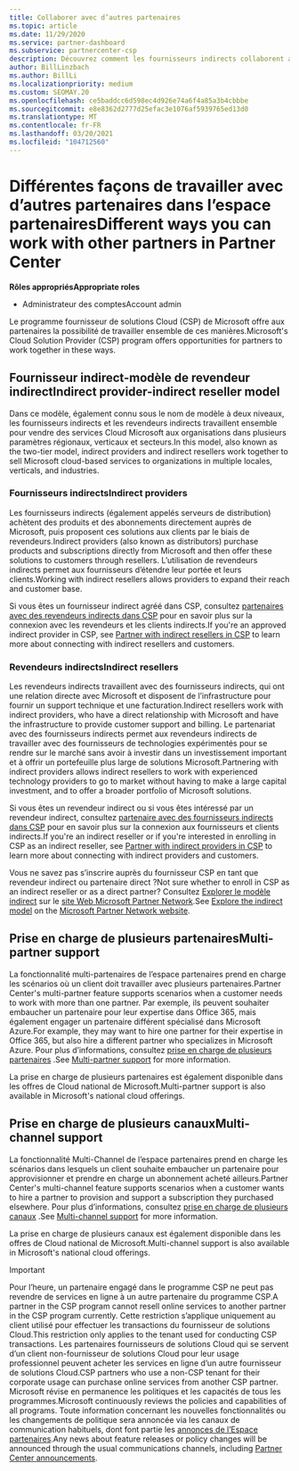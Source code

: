 ```yaml
---
title: Collaborer avec d’autres partenaires
ms.topic: article
ms.date: 11/29/2020
ms.service: partner-dashboard
ms.subservice: partnercenter-csp
description: Découvrez comment les fournisseurs indirects collaborent avec des revendeurs indirects dans le programme fournisseur de solutions Cloud (CSP) et déterminez le rôle qui vous convient.
author: BillLinzbach
ms.author: BillLi
ms.localizationpriority: medium
ms.custom: SEOMAY.20
ms.openlocfilehash: ce5baddcc6d598ec4d926e74a6f4a85a3b4cbbbe
ms.sourcegitcommit: e8e8362d2777d25efac3e1076af5939765ed13d0
ms.translationtype: MT
ms.contentlocale: fr-FR
ms.lasthandoff: 03/20/2021
ms.locfileid: "104712560"
---
```

# <a name="different-ways-you-can-work-with-other-partners-in-partner-center"></a><span data-ttu-id="7dd88-103">Différentes façons de travailler avec d’autres partenaires dans l’espace partenaires</span><span class="sxs-lookup"><span data-stu-id="7dd88-103">Different ways you can work with other partners in Partner Center</span></span>

<span data-ttu-id="7dd88-104">**Rôles appropriés**</span><span class="sxs-lookup"><span data-stu-id="7dd88-104">**Appropriate roles**</span></span>

- <span data-ttu-id="7dd88-105">Administrateur des comptes</span><span class="sxs-lookup"><span data-stu-id="7dd88-105">Account admin</span></span>

<span data-ttu-id="7dd88-106">Le programme fournisseur de solutions Cloud (CSP) de Microsoft offre aux partenaires la possibilité de travailler ensemble de ces manières.</span><span class="sxs-lookup"><span data-stu-id="7dd88-106">Microsoft's Cloud Solution Provider (CSP) program offers opportunities for partners to work together in these ways.</span></span>

## <a name="indirect-provider-indirect-reseller-model"></a><span data-ttu-id="7dd88-107">Fournisseur indirect-modèle de revendeur indirect</span><span class="sxs-lookup"><span data-stu-id="7dd88-107">Indirect provider-indirect reseller model</span></span>

<span data-ttu-id="7dd88-108">Dans ce modèle, également connu sous le nom de modèle à deux niveaux, les fournisseurs indirects et les revendeurs indirects travaillent ensemble pour vendre des services Cloud Microsoft aux organisations dans plusieurs paramètres régionaux, verticaux et secteurs.</span><span class="sxs-lookup"><span data-stu-id="7dd88-108">In this model, also known as the two-tier model, indirect providers and indirect resellers work together to sell Microsoft cloud-based services to organizations in multiple locales, verticals, and industries.</span></span>

### <a name="indirect-providers"></a><span data-ttu-id="7dd88-109">Fournisseurs indirects</span><span class="sxs-lookup"><span data-stu-id="7dd88-109">Indirect providers</span></span>

<span data-ttu-id="7dd88-110">Les fournisseurs indirects (également appelés serveurs de distribution) achètent des produits et des abonnements directement auprès de Microsoft, puis proposent ces solutions aux clients par le biais de revendeurs.</span><span class="sxs-lookup"><span data-stu-id="7dd88-110">Indirect providers (also known as distributors) purchase products and subscriptions directly from Microsoft and then offer these solutions to customers through resellers.</span></span> <span data-ttu-id="7dd88-111">L’utilisation de revendeurs indirects permet aux fournisseurs d’étendre leur portée et leurs clients.</span><span class="sxs-lookup"><span data-stu-id="7dd88-111">Working with indirect resellers allows providers to expand their reach and customer base.</span></span>

<span data-ttu-id="7dd88-112">Si vous êtes un fournisseur indirect agréé dans CSP, consultez [partenaires avec des revendeurs indirects dans CSP](indirect-provider-tasks-in-partner-center.md) pour en savoir plus sur la connexion avec les revendeurs et les clients indirects.</span><span class="sxs-lookup"><span data-stu-id="7dd88-112">If you're an approved indirect provider in CSP, see [Partner with indirect resellers in CSP](indirect-provider-tasks-in-partner-center.md) to learn more about connecting with indirect resellers and customers.</span></span>

### <a name="indirect-resellers"></a><span data-ttu-id="7dd88-113">Revendeurs indirects</span><span class="sxs-lookup"><span data-stu-id="7dd88-113">Indirect resellers</span></span>

<span data-ttu-id="7dd88-114">Les revendeurs indirects travaillent avec des fournisseurs indirects, qui ont une relation directe avec Microsoft et disposent de l’infrastructure pour fournir un support technique et une facturation.</span><span class="sxs-lookup"><span data-stu-id="7dd88-114">Indirect resellers work with indirect providers, who have a direct relationship with Microsoft and have the infrastructure to provide customer support and billing.</span></span> <span data-ttu-id="7dd88-115">Le partenariat avec des fournisseurs indirects permet aux revendeurs indirects de travailler avec des fournisseurs de technologies expérimentés pour se rendre sur le marché sans avoir à investir dans un investissement important et à offrir un portefeuille plus large de solutions Microsoft.</span><span class="sxs-lookup"><span data-stu-id="7dd88-115">Partnering with indirect providers allows indirect resellers to work with experienced technology providers to go to market without having to make a large capital investment, and to offer a broader portfolio of Microsoft solutions.</span></span>

<span data-ttu-id="7dd88-116">Si vous êtes un revendeur indirect ou si vous êtes intéressé par un revendeur indirect, consultez [partenaire avec des fournisseurs indirects dans CSP](indirect-reseller-tasks-in-partner-center.md) pour en savoir plus sur la connexion aux fournisseurs et clients indirects.</span><span class="sxs-lookup"><span data-stu-id="7dd88-116">If you're an indirect reseller or if you're interested in enrolling in CSP as an indirect reseller, see [Partner with indirect providers in CSP](indirect-reseller-tasks-in-partner-center.md) to learn more about connecting with indirect providers and customers.</span></span>

<span data-ttu-id="7dd88-117">Vous ne savez pas s’inscrire auprès du fournisseur CSP en tant que revendeur indirect ou partenaire direct ?</span><span class="sxs-lookup"><span data-stu-id="7dd88-117">Not sure whether to enroll in CSP as an indirect reseller or as a direct partner?</span></span> <span data-ttu-id="7dd88-118">Consultez [Explorer le modèle indirect](https://partner.microsoft.com/cloud-solution-provider/indirect) sur le [site Web Microsoft Partner Network](https://partner.microsoft.com).</span><span class="sxs-lookup"><span data-stu-id="7dd88-118">See [Explore the indirect model](https://partner.microsoft.com/cloud-solution-provider/indirect) on the [Microsoft Partner Network website](https://partner.microsoft.com).</span></span>

## <a name="multi-partner-support"></a><span data-ttu-id="7dd88-119">Prise en charge de plusieurs partenaires</span><span class="sxs-lookup"><span data-stu-id="7dd88-119">Multi-partner support</span></span>

<span data-ttu-id="7dd88-120">La fonctionnalité multi-partenaires de l’espace partenaires prend en charge les scénarios où un client doit travailler avec plusieurs partenaires.</span><span class="sxs-lookup"><span data-stu-id="7dd88-120">Partner Center's multi-partner feature supports scenarios when a customer needs to work with more than one partner.</span></span> <span data-ttu-id="7dd88-121">Par exemple, ils peuvent souhaiter embaucher un partenaire pour leur expertise dans Office 365, mais également engager un partenaire différent spécialisé dans Microsoft Azure.</span><span class="sxs-lookup"><span data-stu-id="7dd88-121">For example, they may want to hire one partner for their expertise in Office 365, but also hire a different partner who specializes in Microsoft Azure.</span></span> <span data-ttu-id="7dd88-122">Pour plus d’informations, consultez [prise en charge de plusieurs partenaires](multipartner.md) .</span><span class="sxs-lookup"><span data-stu-id="7dd88-122">See [Multi-partner support](multipartner.md) for more information.</span></span>

<span data-ttu-id="7dd88-123">La prise en charge de plusieurs partenaires est également disponible dans les offres de Cloud national de Microsoft.</span><span class="sxs-lookup"><span data-stu-id="7dd88-123">Multi-partner support is also available in Microsoft's national cloud offerings.</span></span>

## <a name="multi-channel-support"></a><span data-ttu-id="7dd88-124">Prise en charge de plusieurs canaux</span><span class="sxs-lookup"><span data-stu-id="7dd88-124">Multi-channel support</span></span>

<span data-ttu-id="7dd88-125">La fonctionnalité Multi-Channel de l’espace partenaires prend en charge les scénarios dans lesquels un client souhaite embaucher un partenaire pour approvisionner et prendre en charge un abonnement acheté ailleurs.</span><span class="sxs-lookup"><span data-stu-id="7dd88-125">Partner Center's multi-channel feature supports scenarios when a customer wants to hire a partner to provision and support a subscription they purchased elsewhere.</span></span> <span data-ttu-id="7dd88-126">Pour plus d’informations, consultez [prise en charge de plusieurs canaux](multichannel.md) .</span><span class="sxs-lookup"><span data-stu-id="7dd88-126">See [Multi-channel support](multichannel.md) for more information.</span></span>

<span data-ttu-id="7dd88-127">La prise en charge de plusieurs canaux est également disponible dans les offres de Cloud national de Microsoft.</span><span class="sxs-lookup"><span data-stu-id="7dd88-127">Multi-channel support is also available in Microsoft's national cloud offerings.</span></span>

> [!IMPORTANT]  
> <span data-ttu-id="7dd88-128">Pour l’heure, un partenaire engagé dans le programme CSP ne peut pas revendre de services en ligne à un autre partenaire du programme CSP.</span><span class="sxs-lookup"><span data-stu-id="7dd88-128">A partner in the CSP program cannot resell online services to another partner in the CSP program currently.</span></span> <span data-ttu-id="7dd88-129">Cette restriction s’applique uniquement au client utilisé pour effectuer les transactions du fournisseur de solutions Cloud.</span><span class="sxs-lookup"><span data-stu-id="7dd88-129">This restriction only applies to the tenant used for conducting CSP transactions.</span></span> <span data-ttu-id="7dd88-130">Les partenaires fournisseurs de solutions Cloud qui se servent d’un client non-fournisseur de solutions Cloud pour leur usage professionnel peuvent acheter les services en ligne d’un autre fournisseur de solutions Cloud.</span><span class="sxs-lookup"><span data-stu-id="7dd88-130">CSP partners who use a non-CSP tenant for their corporate usage can purchase online services from another CSP partner.</span></span> <span data-ttu-id="7dd88-131">Microsoft révise en permanence les politiques et les capacités de tous les programmes.</span><span class="sxs-lookup"><span data-stu-id="7dd88-131">Microsoft continuously reviews the policies and capabilities of all programs.</span></span> <span data-ttu-id="7dd88-132">Toute information concernant les nouvelles fonctionnalités ou les changements de politique sera annoncée via les canaux de communication habituels, dont font partie les [annonces de l’Espace partenaires](announcements/index.md).</span><span class="sxs-lookup"><span data-stu-id="7dd88-132">Any news about feature releases or policy changes will be announced through the usual communications channels, including [Partner Center announcements](announcements/index.md).</span></span>
